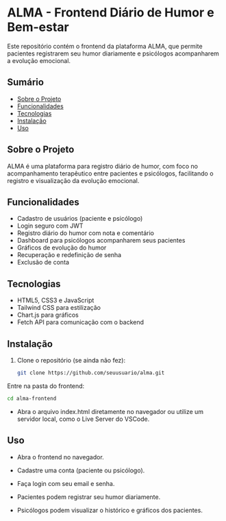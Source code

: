 # ALMA - Frontend Diário de Humor e Bem-estar

Este repositório contém o frontend da plataforma ALMA, que permite pacientes registrarem seu humor diariamente e psicólogos acompanharem a evolução emocional.

## Sumário

- [Sobre o Projeto](#sobre-o-projeto)
- [Funcionalidades](#funcionalidades)
- [Tecnologias](#tecnologias)
- [Instalação](#instalacao)
- [Uso](#uso)

## Sobre o Projeto

ALMA é uma plataforma para registro diário de humor, com foco no acompanhamento terapêutico entre pacientes e psicólogos, facilitando o registro e visualização da evolução emocional.

## Funcionalidades

- Cadastro de usuários (paciente e psicólogo)  
- Login seguro com JWT  
- Registro diário do humor com nota e comentário  
- Dashboard para psicólogos acompanharem seus pacientes  
- Gráficos de evolução do humor  
- Recuperação e redefinição de senha  
- Exclusão de conta  

## Tecnologias

- HTML5, CSS3 e JavaScript  
- Tailwind CSS para estilização  
- Chart.js para gráficos  
- Fetch API para comunicação com o backend  

## Instalação

1. Clone o repositório (se ainda não fez):  
   ```bash
   git clone https://github.com/seuusuario/alma.git
Entre na pasta do frontend:
 ```bash
cd alma-frontend
```
- Abra o arquivo index.html diretamente no navegador ou utilize um servidor local, como o Live Server do VSCode.

## Uso
- Abra o frontend no navegador.

- Cadastre uma conta (paciente ou psicólogo).

- Faça login com seu email e senha.

- Pacientes podem registrar seu humor diariamente.

- Psicólogos podem visualizar o histórico e gráficos dos pacientes.

